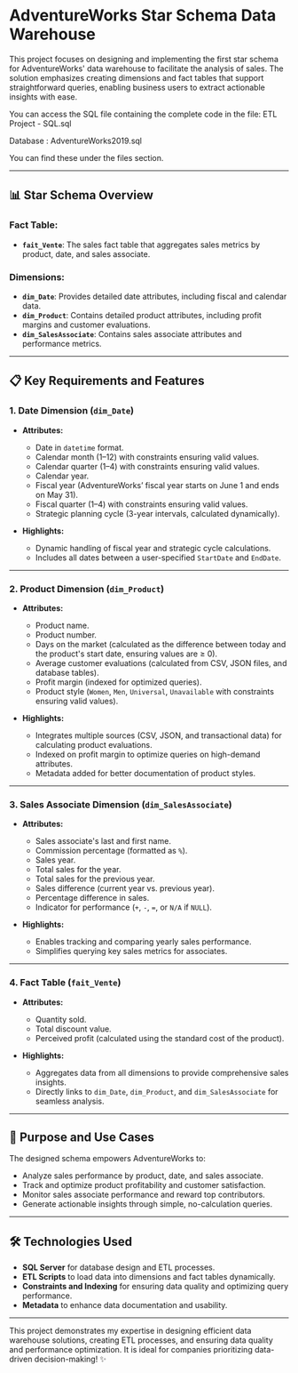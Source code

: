 # AdventureWorks Star Schema Data Warehouse

This project focuses on designing and implementing the first star schema for AdventureWorks' data warehouse to facilitate the analysis of sales. The solution emphasizes creating dimensions and fact tables that support straightforward queries, enabling business users to extract actionable insights with ease.

You can access the SQL file containing the complete code in the file:  ETL Project - SQL.sql

Database : AdventureWorks2019.sql


You can find these under the files section.

---

## 📊 **Star Schema Overview**

### Fact Table:
- **`fait_Vente`**: The sales fact table that aggregates sales metrics by product, date, and sales associate.

### Dimensions:
- **`dim_Date`**: Provides detailed date attributes, including fiscal and calendar data.
- **`dim_Product`**: Contains detailed product attributes, including profit margins and customer evaluations.
- **`dim_SalesAssociate`**: Contains sales associate attributes and performance metrics.

---

## 📋 **Key Requirements and Features**

### 1. **Date Dimension (`dim_Date`)**

- **Attributes:**
  - Date in `datetime` format.
  - Calendar month (1–12) with constraints ensuring valid values.
  - Calendar quarter (1–4) with constraints ensuring valid values.
  - Calendar year.
  - Fiscal year (AdventureWorks’ fiscal year starts on June 1 and ends on May 31).
  - Fiscal quarter (1–4) with constraints ensuring valid values.
  - Strategic planning cycle (3-year intervals, calculated dynamically).

- **Highlights:**
  - Dynamic handling of fiscal year and strategic cycle calculations.
  - Includes all dates between a user-specified `StartDate` and `EndDate`.

---

### 2. **Product Dimension (`dim_Product`)**

- **Attributes:**
  - Product name.
  - Product number.
  - Days on the market (calculated as the difference between today and the product's start date, ensuring values are ≥ 0).
  - Average customer evaluations (calculated from CSV, JSON files, and database tables).
  - Profit margin (indexed for optimized queries).
  - Product style (`Women`, `Men`, `Universal`, `Unavailable` with constraints ensuring valid values).

- **Highlights:**
  - Integrates multiple sources (CSV, JSON, and transactional data) for calculating product evaluations.
  - Indexed on profit margin to optimize queries on high-demand attributes.
  - Metadata added for better documentation of product styles.

---

### 3. **Sales Associate Dimension (`dim_SalesAssociate`)**

- **Attributes:**
  - Sales associate's last and first name.
  - Commission percentage (formatted as `%`).
  - Sales year.
  - Total sales for the year.
  - Total sales for the previous year.
  - Sales difference (current year vs. previous year).
  - Percentage difference in sales.
  - Indicator for performance (`+`, `-`, `=`, or `N/A` if `NULL`).

- **Highlights:**
  - Enables tracking and comparing yearly sales performance.
  - Simplifies querying key sales metrics for associates.

---

### 4. **Fact Table (`fait_Vente`)**

- **Attributes:**
  - Quantity sold.
  - Total discount value.
  - Perceived profit (calculated using the standard cost of the product).

- **Highlights:**
  - Aggregates data from all dimensions to provide comprehensive sales insights.
  - Directly links to `dim_Date`, `dim_Product`, and `dim_SalesAssociate` for seamless analysis.

---

## 🚀 **Purpose and Use Cases**

The designed schema empowers AdventureWorks to:

- Analyze sales performance by product, date, and sales associate.
- Track and optimize product profitability and customer satisfaction.
- Monitor sales associate performance and reward top contributors.
- Generate actionable insights through simple, no-calculation queries.

---

## 🛠 **Technologies Used**

- **SQL Server** for database design and ETL processes.
- **ETL Scripts** to load data into dimensions and fact tables dynamically.
- **Constraints and Indexing** for ensuring data quality and optimizing query performance.
- **Metadata** to enhance data documentation and usability.

---

This project demonstrates my expertise in designing efficient data warehouse solutions, creating ETL processes, and ensuring data quality and performance optimization. It is ideal for companies prioritizing data-driven decision-making! ✨

